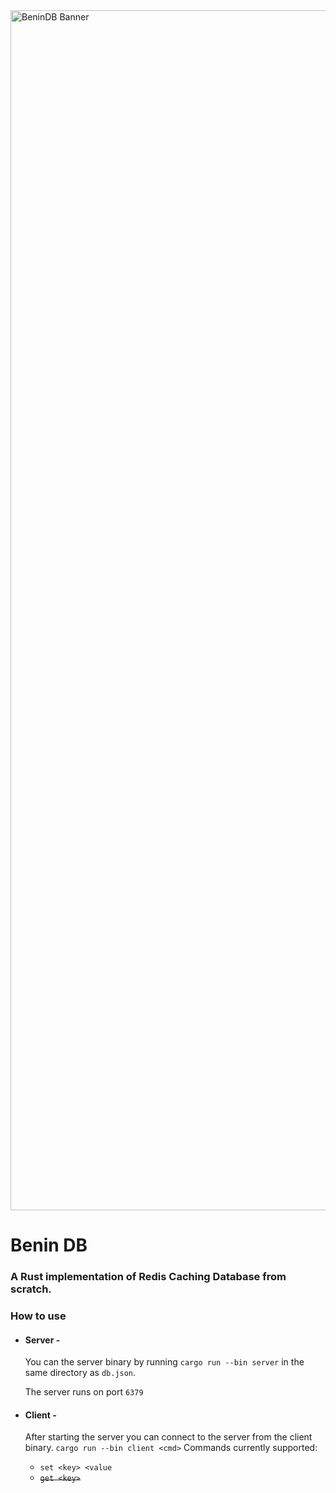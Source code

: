 <img width="1920" alt="BeninDB Banner" src="https://user-images.githubusercontent.com/63385587/196757780-87278b93-600e-49fd-8788-7c1a849fd732.png">

# Benin DB
### A Rust implementation of Redis Caching Database from scratch.

### How to use
- #### Server -
  You can the server binary by running
  `cargo run --bin server` in the same directory as `db.json`.

  The server runs on port `6379`
- #### Client -
  After starting the server you can connect to the server from the client binary.
  `cargo run --bin client <cmd>`
  Commands currently supported:

  * `set <key> <value`
  * ~~`get <key>`~~
